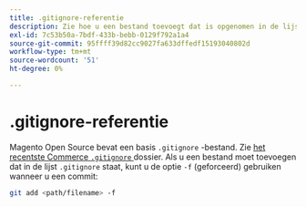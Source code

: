 ```yaml
---
title: .gitignore-referentie
description: Zie hoe u een bestand toevoegt dat is opgenomen in de lijst Negeren.
exl-id: 7c53b50a-7bdf-433b-bebb-0129f792a1a4
source-git-commit: 95ffff39d82cc9027fa633dffedf15193040802d
workflow-type: tm+mt
source-wordcount: '51'
ht-degree: 0%

---
```


# .gitignore-referentie

Magento Open Source bevat een basis `.gitignore` -bestand. Zie [ het recentste Commerce `.gitignore` ](https://raw.githubusercontent.com/magento/magento2/2.4/.gitignore) dossier. Als u een bestand moet toevoegen dat in de lijst `.gitignore` staat, kunt u de optie `-f` (geforceerd) gebruiken wanneer u een commit:

```bash
git add <path/filename> -f
```
